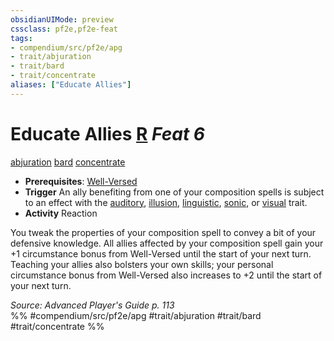 ```yaml
---
obsidianUIMode: preview
cssclass: pf2e,pf2e-feat
tags:
- compendium/src/pf2e/apg
- trait/abjuration
- trait/bard
- trait/concentrate
aliases: ["Educate Allies"]
---
```

# Educate Allies  [R](rules/core-rulebook/chapter-9-playing-the-game.md#Actions "Reaction") *Feat 6*  
[abjuration](rules/traits/abjuration.md "Abjuration School Trait")  [bard](rules/traits/bard.md "Bard Class Trait")  [concentrate](rules/traits/concentrate.md "Concentrate Action & Ability Trait")  

- **Prerequisites**: [Well-Versed](compendium/feats/well-versed-apg.md)
- **Trigger** An ally benefiting from one of your composition spells is subject to an effect with the [auditory](rules/traits/auditory.md "Auditory Effect Trait"), [illusion](rules/traits/illusion.md "Illusion School Trait"), [linguistic](rules/traits/linguistic.md "Linguistic Effect Trait"), [sonic](rules/traits/sonic.md "Sonic Energy & Element Trait"), or [visual](rules/traits/visual.md "Visual Effect Trait") trait.
- **Activity** Reaction

You tweak the properties of your composition spell to convey a bit of your defensive knowledge. All allies affected by your composition spell gain your +1 circumstance bonus from Well-Versed until the start of your next turn. Teaching your allies also bolsters your own skills; your personal circumstance bonus from Well-Versed also increases to +2 until the start of your next turn.

*Source: Advanced Player's Guide p. 113*  
%% #compendium/src/pf2e/apg #trait/abjuration #trait/bard #trait/concentrate %%